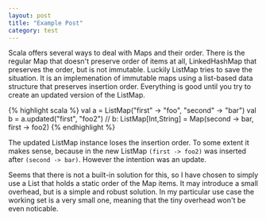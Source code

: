 ```yaml
---
layout: post
title: "Example Post"
category: test
---
```


Scala offers several ways to deal with Maps and their order. There is the regular Map that doesn't preserve order of items at all, LinkedHashMap that preserves the order, but is not immutable. Luckily ListMap tries to save the situation. It is an implemenation of immutable maps using a list-based data structure that preserves insertion order. Everything is good until you try to create an updated version of the ListMap. 

<!-- more -->

{% highlight scala %}
val a = ListMap("first" -> "foo", "second" -> "bar")
val b = a.updated("first", "foo2")
// b: ListMap[Int,String] = Map(second -> bar, first -> foo2)
{% endhighlight %}

The updated ListMap instance loses the insertion order. To some extent it makes sense, because in the new ListMap ``(first -> foo2)`` was inserted after ``(second -> bar)``. However the intention was an update.

Seems that there is not a built-in solution for this, so I have chosen to simply use a List that holds a static order of the Map items. It may introduce a small overhead, but is a simple and robust solution. In my particular use case the working set is a very small one, meaning that the tiny overhead won't be even noticable.
